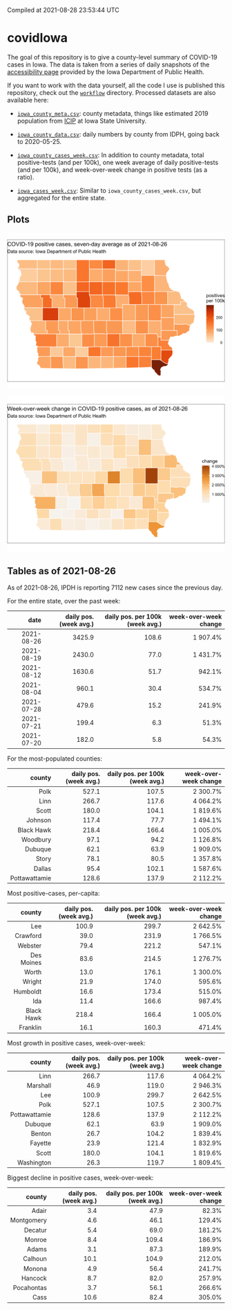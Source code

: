 Compiled at 2021-08-28 23:53:44 UTC

<!-- README.md is generated from README.Rmd. Please edit that file -->

# covidIowa

<!-- badges: start -->

<!-- badges: end -->

The goal of this repository is to give a county-level summary of
COVID-19 cases in Iowa. The data is taken from a series of daily
snapshots of the [accessibility
page](https://coronavirus.iowa.gov/pages/access) provided by the Iowa
Department of Public Health.

If you want to work with the data yourself, all the code I use is
published this repository, check out the [`workflow`](workflow)
directory. Processed datasets are also available here:

  - [`iowa_county_meta.csv`](https://raw.githubusercontent.com/ijlyttle/covidIowa/master/workflow/data/99-publish/iowa_county_meta.csv):
    county metadata, things like estimated 2019 population from
    [ICIP](https://www.icip.iastate.edu/tables/population/counties-estimates)
    at Iowa State University.

  - [`iowa_county_data.csv`](https://raw.githubusercontent.com/ijlyttle/covidIowa/master/workflow/data/99-publish/iowa_county_data.csv):
    daily numbers by county from IDPH, going back to 2020-05-25.

  - [`iowa_county_cases_week.csv`](https://raw.githubusercontent.com/ijlyttle/covidIowa/master/workflow/data/99-publish/iowa_county_data.csv):
    In addition to county metadata, total positive-tests (and per 100k),
    one week average of daily positive-tests (and per 100k), and
    week-over-week change in positive tests (as a ratio).

  - [`iowa_cases_week.csv`](https://raw.githubusercontent.com/ijlyttle/covidIowa/master/workflow/data/99-publish/iowa_cases_week.csv):
    Similar to `iowa_county_cases_week.csv`, but aggregated for the
    entire state.

## Plots

![](workflow/data/99-publish/iowa_cases.png)

![](workflow/data/99-publish/iowa_change.png)

## Tables as of 2021-08-26

As of 2021-08-26, IPDH is reporting 7112 new cases since the previous
day.

For the entire state, over the past week:

|       date | daily pos. (week avg.) | daily pos. per 100k (week avg.) | week-over-week change |
| ---------: | ---------------------: | ------------------------------: | --------------------: |
| 2021-08-26 |                 3425.9 |                           108.6 |              1 907.4% |
| 2021-08-19 |                 2430.0 |                            77.0 |              1 431.7% |
| 2021-08-12 |                 1630.6 |                            51.7 |                942.1% |
| 2021-08-04 |                  960.1 |                            30.4 |                534.7% |
| 2021-07-28 |                  479.6 |                            15.2 |                241.9% |
| 2021-07-21 |                  199.4 |                             6.3 |                 51.3% |
| 2021-07-20 |                  182.0 |                             5.8 |                 54.3% |

For the most-populated counties:

|        county | daily pos. (week avg.) | daily pos. per 100k (week avg.) | week-over-week change |
| ------------: | ---------------------: | ------------------------------: | --------------------: |
|          Polk |                  527.1 |                           107.5 |              2 300.7% |
|          Linn |                  266.7 |                           117.6 |              4 064.2% |
|         Scott |                  180.0 |                           104.1 |              1 819.6% |
|       Johnson |                  117.4 |                            77.7 |              1 494.1% |
|    Black Hawk |                  218.4 |                           166.4 |              1 005.0% |
|      Woodbury |                   97.1 |                            94.2 |              1 126.8% |
|       Dubuque |                   62.1 |                            63.9 |              1 909.0% |
|         Story |                   78.1 |                            80.5 |              1 357.8% |
|        Dallas |                   95.4 |                           102.1 |              1 587.6% |
| Pottawattamie |                  128.6 |                           137.9 |              2 112.2% |

Most positive-cases, per-capita:

|     county | daily pos. (week avg.) | daily pos. per 100k (week avg.) | week-over-week change |
| ---------: | ---------------------: | ------------------------------: | --------------------: |
|        Lee |                  100.9 |                           299.7 |              2 642.5% |
|   Crawford |                   39.0 |                           231.9 |              1 766.5% |
|    Webster |                   79.4 |                           221.2 |                547.1% |
| Des Moines |                   83.6 |                           214.5 |              1 276.7% |
|      Worth |                   13.0 |                           176.1 |              1 300.0% |
|     Wright |                   21.9 |                           174.0 |                595.6% |
|   Humboldt |                   16.6 |                           173.4 |                515.0% |
|        Ida |                   11.4 |                           166.6 |                987.4% |
| Black Hawk |                  218.4 |                           166.4 |              1 005.0% |
|   Franklin |                   16.1 |                           160.3 |                471.4% |

Most growth in positive cases, week-over-week:

|        county | daily pos. (week avg.) | daily pos. per 100k (week avg.) | week-over-week change |
| ------------: | ---------------------: | ------------------------------: | --------------------: |
|          Linn |                  266.7 |                           117.6 |              4 064.2% |
|      Marshall |                   46.9 |                           119.0 |              2 946.3% |
|           Lee |                  100.9 |                           299.7 |              2 642.5% |
|          Polk |                  527.1 |                           107.5 |              2 300.7% |
| Pottawattamie |                  128.6 |                           137.9 |              2 112.2% |
|       Dubuque |                   62.1 |                            63.9 |              1 909.0% |
|        Benton |                   26.7 |                           104.2 |              1 839.4% |
|       Fayette |                   23.9 |                           121.4 |              1 832.9% |
|         Scott |                  180.0 |                           104.1 |              1 819.6% |
|    Washington |                   26.3 |                           119.7 |              1 809.4% |

Biggest decline in positive cases, week-over-week:

|     county | daily pos. (week avg.) | daily pos. per 100k (week avg.) | week-over-week change |
| ---------: | ---------------------: | ------------------------------: | --------------------: |
|      Adair |                    3.4 |                            47.9 |                 82.3% |
| Montgomery |                    4.6 |                            46.1 |                129.4% |
|    Decatur |                    5.4 |                            69.0 |                181.2% |
|     Monroe |                    8.4 |                           109.4 |                186.9% |
|      Adams |                    3.1 |                            87.3 |                189.9% |
|    Calhoun |                   10.1 |                           104.9 |                212.0% |
|     Monona |                    4.9 |                            56.4 |                241.7% |
|    Hancock |                    8.7 |                            82.0 |                257.9% |
| Pocahontas |                    3.7 |                            56.1 |                266.6% |
|       Cass |                   10.6 |                            82.4 |                305.0% |
